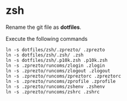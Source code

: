 # zsh

Rename the git file as **dotfiles**.

Execute the following commands
```
ln -s dotfiles/zsh/.zprezto/ .zprezto
ln -s dotfiles/zsh/.zsh/ .zsh
ln -s dotfiles/zsh/.p10k.zsh .p10k.zsh
ln -s .zprezto/runcoms/zlogin .zlogin
ln -s .zprezto/runcoms/zlogout .zlogout
ln -s .zprezto/runcoms/zpreztorc .zpreztorc
ln -s .zprezto/runcoms/zprofile .zprofile
ln -s .zprezto/runcoms/zshenv .zshenv
ln -s .zprezto/runcoms/zshrc .zshrc
```

